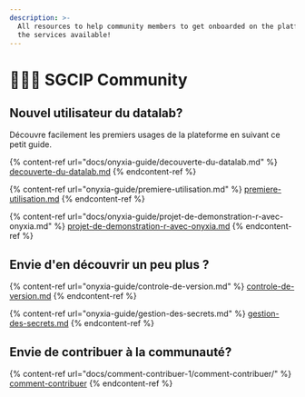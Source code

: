 ```yaml
---
description: >-
  All resources to help community members to get onboarded on the platform and
  the services available!
---
```


# 🧑🤝🧑 SGCIP Community

## Nouvel utilisateur du datalab?

Découvre facilement les premiers usages de la plateforme en suivant ce petit guide.

{% content-ref url="docs/onyxia-guide/decouverte-du-datalab.md" %}
[decouverte-du-datalab.md](docs/onyxia-guide/decouverte-du-datalab.md)
{% endcontent-ref %}

{% content-ref url="onyxia-guide/premiere-utilisation.md" %}
[premiere-utilisation.md](onyxia-guide/premiere-utilisation.md)
{% endcontent-ref %}

{% content-ref url="docs/onyxia-guide/projet-de-demonstration-r-avec-onyxia.md" %}
[projet-de-demonstration-r-avec-onyxia.md](docs/onyxia-guide/projet-de-demonstration-r-avec-onyxia.md)
{% endcontent-ref %}

## Envie d'en découvrir un peu plus ?

{% content-ref url="onyxia-guide/controle-de-version.md" %}
[controle-de-version.md](onyxia-guide/controle-de-version.md)
{% endcontent-ref %}

{% content-ref url="onyxia-guide/gestion-des-secrets.md" %}
[gestion-des-secrets.md](onyxia-guide/gestion-des-secrets.md)
{% endcontent-ref %}

## Envie de contribuer à la communauté?

{% content-ref url="docs/comment-contribuer-1/comment-contribuer/" %}
[comment-contribuer](docs/comment-contribuer-1/comment-contribuer/)
{% endcontent-ref %}
